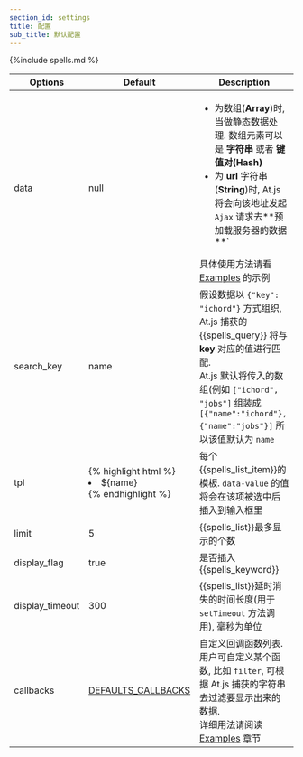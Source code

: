 ```yaml
---
section_id: settings
title: 配置
sub_title: 默认配置
---
```


{%include spells.md %}

<table class="table table-bordered table-striped">
  <thead>
    <tr>
      <th>Options</th>
      <th>Default</th>
      <th>Description</th>
    </tr>
  </thead>
  <tbody>
    <tr>
      <td>data</td>
      <td>null</td>
      <td>
        <ul>
          <li>
            为数组(<strong>Array</strong>)时, 当做静态数据处理. 数组元素可以是 <strong>字符串</strong> 或者 <strong>键值对(Hash)</strong> <br/>
          </li>
          <li>
            为 <strong>url</strong> 字符串(<strong>String</strong>)时, At.js 将会向该地址发起 <code>Ajax</code> 请求去**预加载服务器的数据**` <br/>
          </li>
        </ul>
        具体使用方法请看 <a href="#examples">Examples</a> 的示例
      </td>
    </tr>
    <tr>
      <td>search_key</td>
      <td>name</td>
      <td>
        假设数据以 <code>{"key": "ichord"}</code> 方式组织, At.js 捕获的 {{spells_query}} 将与 <strong>key</strong> 对应的值进行匹配.<br/>
        At.js 默认将传入的数组(例如 <code>["ichord", "jobs"]</code> 组装成 <code>[{"name":"ichord"}, {"name":"jobs"}]</code>
        所以该值默认为 <code>name</code>
      </td>
    </tr>
    <tr>
      <td>tpl</td>
      <td>
{% highlight html %}
<li data-value='${name}'>${name}</li>
{% endhighlight %}
      </td>
      <td>
        每个{{spells_list_item}}的模板. <code>data-value</code> 的值将会在该项被选中后插入到输入框里
      </td>
    </tr>
    <tr>
      <td>limit</td>
      <td>5</td>
      <td>
        {{spells_list}}最多显示的个数
      </td>
    </tr>
    <tr>
     <td>display_flag</td>
     <td>true</td>
     <td>
      是否插入{{spells_keyword}}
    </td>
  </tr>
  <tr>
   <td>display_timeout</td>
   <td>300</td>
   <td>
    {{spells_list}}延时消失的时间长度(用于 <code>setTimeout</code> 方法调用), 毫秒为单位
  </td>
</tr>
<tr>
  <td>callbacks</td>
  <td><a href="#callbacks">DEFAULTS_CALLBACKS</a></td>
  <td>
    自定义回调函数列表. <br/>
    用户可自定义某个函数, 比如 <code>filter</code>, 可根据 At.js 捕获的字符串去过滤要显示出来的数据. <br/>
    详细用法请阅读 <a href="#examples">Examples</a> 章节
  </td>
</tr>
</tbody>
</table>
